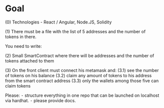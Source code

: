 # Goal

(0) Technologies - React / Angular, Node.JS, Solidity

(1) There must be a file with the list of 5 addresses and the number of tokens in there.

You need to write:

(2) Small SmartContract where there will be addresses and the number of tokens attached to them

(3) On the front client must connect his metamask and:
(3.1) see the number of tokens on his balance
(3.2) claim any amount of tokens to his address from the smart contract address
(3.3) only the wallets among those five can claim tokens

Please:
⁃ structure everything in one repo that can be launched on localhost via hardhat.
⁃ please provide docs.
